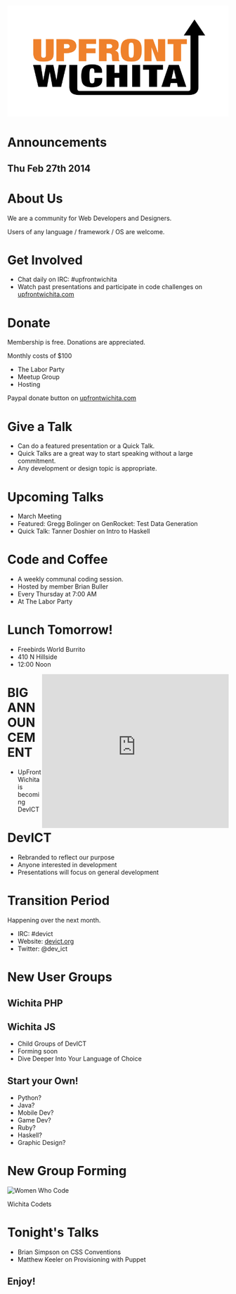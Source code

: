 ![UpFront Wichita](img/upfront-logo.svg)
# Announcements
## Thu Feb 27th 2014



# About Us
We are a community for Web Developers and Designers.

Users of any language / framework / OS are welcome.



# Get Involved
* Chat daily on IRC: #upfrontwichita
* Watch past presentations and participate in code challenges on [upfrontwichita.com](http://upfrontwichita.com)



# Donate
Membership is free. Donations are appreciated.

Monthly costs of $100

* The Labor Party
* Meetup Group
* Hosting

Paypal donate button on [upfrontwichita.com](http://upfrontwichita.com)



# Give a Talk
* Can do a featured presentation or a Quick Talk.
* Quick Talks are a great way to start speaking without a large commitment.
* Any development or design topic is appropriate.



# Upcoming Talks
* March Meeting
 * Featured: Gregg Bolinger on GenRocket: Test Data Generation
 * Quick Talk: Tanner Doshier on Intro to Haskell



# Code and Coffee
* A weekly communal coding session.
* Hosted by member Brian Buller
* Every Thursday at 7:00 AM
* At The Labor Party




# Lunch Tomorrow!
* Freebirds World Burrito
* 410 N Hillside
* 12:00 Noon

<div style="float: right">
    <iframe width="425" height="350" frameborder="0" scrolling="no" marginheight="0" marginwidth="0" src="https://maps.google.com/maps?f=q&amp;source=s_q&amp;hl=en&amp;geocode=&amp;q=Freebirds+World+burrito,+North+Hillside+Street,+Wichita,+KS&amp;aq=0&amp;oq=freebird410+N+Hillside&amp;sll=37.690864,-97.317145&amp;sspn=0.040073,0.084543&amp;ie=UTF8&amp;hq=Freebirds+World+burrito,&amp;hnear=N+Hillside+St,+Wichita,+Kansas&amp;ll=37.692405,-97.298332&amp;spn=0.124212,0.006295&amp;t=m&amp;output=embed"></iframe>
</div>



# BIG ANNOUNCEMENT
* UpFront Wichita is becoming DevICT


# DevICT
* Rebranded to reflect our purpose
* Anyone interested in development
* Presentations will focus on general development


# Transition Period
Happening over the next month.

* IRC: #devict
* Website: [devict.org](devict.org)
* Twitter: @dev_ict



# New User Groups
## Wichita PHP
## Wichita JS

* Child Groups of DevICT
* Forming soon
* Dive Deeper Into Your Language of Choice


## Start your Own!
* Python?
* Java?
* Mobile Dev?
* Game Dev?
* Ruby?
* Haskell?
* Graphic Design?



# New Group Forming
![Women Who Code](http://photos2.meetupstatic.com/photos/event/3/0/4/0/600_330252352.jpeg)

Wichita Codets



# Tonight's Talks
* Brian Simpson on CSS Conventions
* Matthew Keeler on Provisioning with Puppet

## Enjoy!
